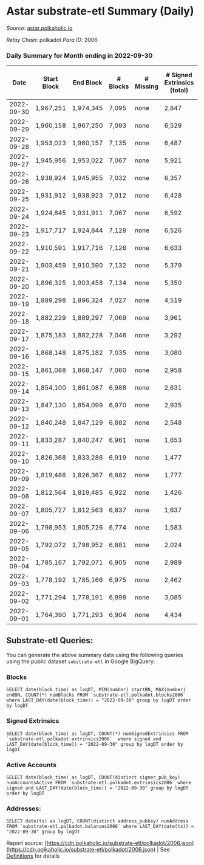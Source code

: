 # Astar substrate-etl Summary (Daily)

_Source_: [astar.polkaholic.io](https://astar.polkaholic.io)

*Relay Chain*: polkadot
*Para ID*: 2006



### Daily Summary for Month ending in 2022-09-30


| Date | Start Block | End Block | # Blocks | # Missing | # Signed Extrinsics (total) | # Active Accounts | # Addresses with Balances | # Events | # Transfers | # XCM Transfers In | # XCM Transfers Out |
| ---- | ----------- | --------- | -------- | --------- | --------------------------- | ----------------- | ------------------------- | -------- | ----------- | ------------------ | ------------------- |
| 2022-09-30 | 1,967,251 | 1,974,345 | 7,095 | none  | 2,847 | 910 | 468,869 | 475,295 | 10,900 ($998,448.71) | 20 ($7,853.31) | 24 ($29,700.87) |
| 2022-09-29 | 1,960,158 | 1,967,250 | 7,093 | none  | 6,529 | 959 |  | 376,391 | 12,172 ($1,263,851.79) | 31 ($5,748.19) | 4 ($527.30) |
| 2022-09-28 | 1,953,023 | 1,960,157 | 7,135 | none  | 6,487 | 864 |  | 384,573 | 11,112 ($1,840,529.77) | 5 ($2,676.21) | 1 ($0.26) |
| 2022-09-27 | 1,945,956 | 1,953,022 | 7,067 | none  | 5,921 | 922 |  | 375,170 | 11,964 ($2,441,717.41) | 13 ($2,695.72) | 16 ($17,950.93) |
| 2022-09-26 | 1,938,924 | 1,945,955 | 7,032 | none  | 6,357 | 1,284 |  | 404,082 | 15,178 ($9,855,153.67) | 18 ($13,011.37) | 17 ($7,062.69) |
| 2022-09-25 | 1,931,912 | 1,938,923 | 7,012 | none  | 6,428 | 936 |  | 548,764 | 12,248 ($1,460,988.68) | 17 ($53,000.39) | 4 ($6,366.37) |
| 2022-09-24 | 1,924,845 | 1,931,911 | 7,067 | none  | 6,592 | 834 |  | 527,180 | 10,972 ($1,107,191.67) | 23 ($20,552.70) | 11 ($14,096.49) |
| 2022-09-23 | 1,917,717 | 1,924,844 | 7,128 | none  | 6,526 | 940 |  | 445,541 | 11,746 ($4,577,879.84) | 29 ($19,221.16) | 14 ($30,938.94) |
| 2022-09-22 | 1,910,591 | 1,917,716 | 7,126 | none  | 6,633 | 1,061 |  | 489,594 | 14,390 ($6,611,958.24) | 33 ($36,801.61) | 17 ($241,575.74) |
| 2022-09-21 | 1,903,459 | 1,910,590 | 7,132 | none  | 5,379 | 775 |  | 426,906 | 10,558 ($1,124,178.36) | 9 ($5,446.01) | 21 ($43,167.37) |
| 2022-09-20 | 1,896,325 | 1,903,458 | 7,134 | none  | 5,350 | 928 |  | 500,898 | 11,220 ($1,105,471.22) | 23 ($57,942.39) | 18 ($13,894.93) |
| 2022-09-19 | 1,889,298 | 1,896,324 | 7,027 | none  | 4,519 | 912 | 466,468 | 520,595 | 10,432 ($3,097,602.40) | 12 ($4,852.35) | 13 ($4,776.64) |
| 2022-09-18 | 1,882,229 | 1,889,297 | 7,069 | none  | 3,961 | 861 |  | 440,286 | 9,543 ($3,398,271.57) | 3 ($384.77) | 8 ($4,284.95) |
| 2022-09-17 | 1,875,183 | 1,882,228 | 7,046 | none  | 3,292 | 855 | 466,156 | 404,631 | 9,008 ($1,339,825.92) | 8 ($25,830.68) | 7 ($9,682.06) |
| 2022-09-16 | 1,868,148 | 1,875,182 | 7,035 | none  | 3,080 | 848 | 466,080 | 413,243 | 9,467 ($1,218,969.54) | 7 ($26.52) | 18 ($75,146.58) |
| 2022-09-15 | 1,861,088 | 1,868,147 | 7,060 | none  | 2,958 | 857 | 465,928 | 427,808 | 10,700 ($1,196,679.90) | 11 ($4,767.10) | 22 ($17,190.53) |
| 2022-09-14 | 1,854,100 | 1,861,087 | 6,988 | none  | 2,631 | 850 | 465,790 | 433,700 | 11,092 ($3,531,862.55) | 6 ($16,454.18) | 26 ($23,516.62) |
| 2022-09-13 | 1,847,130 | 1,854,099 | 6,970 | none  | 2,935 | 1,189 | 465,627 | 536,435 | 14,278 ($7,450,391.19) | 26 ($44,277.08) | 32 ($107,492.84) |
| 2022-09-12 | 1,840,248 | 1,847,129 | 6,882 | none  | 2,548 | 1,303 |  | 484,684 | 12,797 ($5,979,395.95) | 28 ($44,138.37) | 30 ($25,930.52) |
| 2022-09-11 | 1,833,287 | 1,840,247 | 6,961 | none  | 1,653 | 876 |  | 410,512 | 9,662 ($2,832,775.12) | 8 ($4,670.91) | 15 ($24,247.77) |
| 2022-09-10 | 1,826,368 | 1,833,286 | 6,919 | none  | 1,477 | 827 |  | 392,339 | 9,218 ($742,537.03) | 17 ($7,387.51) | 13 ($115,233.53) |
| 2022-09-09 | 1,819,486 | 1,826,367 | 6,882 | none  | 1,777 | 990 |  | 414,829 | 10,059 ($1,302,736.13) | 16 ($2,557.35) | 22 ($42,937.29) |
| 2022-09-08 | 1,812,564 | 1,819,485 | 6,922 | none  | 1,426 | 857 | 465,004 | 398,565 | 9,643 ($3,698,074.01) | 7 ($4,038.70) | 13 ($2,107.41) |
| 2022-09-07 | 1,805,727 | 1,812,563 | 6,837 | none  | 1,637 | 875 | 463,956 | 398,492 | 9,835 ($2,432,906.81) | 8 ($3,972.22) | 17 ($10,264.74) |
| 2022-09-06 | 1,798,953 | 1,805,726 | 6,774 | none  | 1,583 | 821 | 462,393 | 452,432 | 9,526 ($570,100.77) | 11 ($9,877.98) | 15 ($7,127.58) |
| 2022-09-05 | 1,792,072 | 1,798,952 | 6,881 | none  | 2,024 | 925 | 461,950 | 388,144 | 9,573 ($1,137,079.50) | 14 ($9.19) | 20 ($50,950.69) |
| 2022-09-04 | 1,785,167 | 1,792,071 | 6,905 | none  | 2,989 | 885 | 461,420 | 390,351 | 9,869 ($414,814.04) | 1 ($379.16) | 13 ($6,842.18) |
| 2022-09-03 | 1,778,192 | 1,785,166 | 6,975 | none  | 2,462 | 894 | 460,907 | 379,976 | 9,783 ($1,110,189.58) | 7 ($12,128.77) | 10 ($8,852.46) |
| 2022-09-02 | 1,771,294 | 1,778,191 | 6,898 | none  | 3,085 | 870 | 460,758 | 474,093 | 9,669 ($577,311.21) | 5 ($355,983.74) | 22 ($492,432.71) |
| 2022-09-01 | 1,764,390 | 1,771,293 | 6,904 | none  | 4,434 | 824 | 460,622 | 378,551 | 9,227 ($2,206,385.56) | 13 ($288,450.49) | 12 ($26,214.04) |

## Substrate-etl Queries:
You can generate the above summary data using the following queries using the public dataset `substrate-etl` in Google BigQuery:


### Blocks
```
SELECT date(block_time) as logDT, MIN(number) startBN, MAX(number) endBN, COUNT(*) numBlocks FROM `substrate-etl.polkadot.blocks2006`  where LAST_DAY(date(block_time)) = "2022-09-30" group by logDT order by logDT
```


### Signed Extrinsics
```
SELECT date(block_time) as logDT, COUNT(*) numSignedExtrinsics FROM `substrate-etl.polkadot.extrinsics2006`  where signed and LAST_DAY(date(block_time)) = "2022-09-30" group by logDT order by logDT
```


### Active Accounts
```
SELECT date(block_time) as logDT, COUNT(distinct signer_pub_key) numAccountsActive FROM `substrate-etl.polkadot.extrinsics2006` where signed and LAST_DAY(date(block_time)) = "2022-09-30" group by logDT order by logDT
```


### Addresses:
```
SELECT date(ts) as logDT, COUNT(distinct address_pubkey) numAddress FROM `substrate-etl.polkadot.balances2006` where LAST_DAY(date(ts)) = "2022-09-30" group by logDT
```



Report source: [https://cdn.polkaholic.io/substrate-etl/polkadot/2006.json](https://cdn.polkaholic.io/substrate-etl/polkadot/2006.json) | See [Definitions](/DEFINITIONS.md) for details
